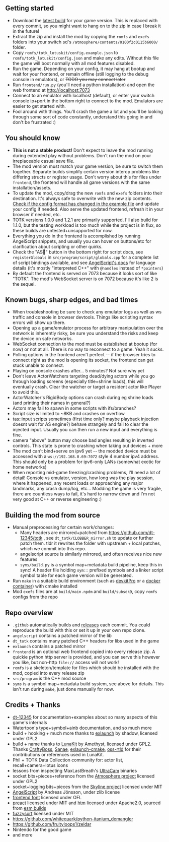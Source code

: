 ## Getting started
- Download the [latest build](https://github.com/aquacluck/totk-lotuskit/releases) for your game version. This is replaced with every commit, so you might want to hang on to the zip in case I break it in the future!
- Extract the zip and install the mod by copying the `romfs` and `exefs` folders into your switch sd's `/atmosphere/contents/0100f2c0115b6000/` folder.
- Copy `romfs/totk_lotuskit/config.example.json` to `romfs/totk_lotuskit/config.json` and make any edits. Without this file the game will boot normally with all mod features disabled.
- Run the game. Depending on your config, it may hang at bootup and wait for your frontend, or remain offline (still logging to the debug console in emulators), or ~~TODO you may connect later~~
- Run `frontend/run.py` (you'll need a python installation) and open the web frontend at [http://localhost:7073](http://localhost:7073)
- Connect to an emulator with localhost (default), or enter your switch console ip+port in the bottom right to connect to the mod. Emulators are easier to get started with.
- Fool around with things. You'll crash the game a lot and you'll be looking through some sort of code constantly, understand this going in and don't be frustrated :)

## You should know
- **This is not a stable product!** Don't expect to leave the mod running during extended play without problems. Don't run the mod on your irreplaceable casual save file.
- The mod version must match your game version, be sure to switch them together. Separate builds simplify certain version interop problems like differing structs or register usage. Don't worry about this for files under `frontend`, the frontend will handle all game versions with the same installation/assets.
- To update the mod, copy/drag the new `romfs` and `exefs` folders into their destination. It's always safe to overwrite with the new zip contents. [Check if the config format has changed in the example file](https://github.com/aquacluck/totk-lotuskit/blame/main/romfs/totk_lotuskit/config.example.json) and update your config if needed. Also serve the updated frontend, refresh it in your browser if needed, etc.
- TOTK versions 1.0.0 and 1.2.1 are primarily supported. I'll also build for 1.1.0, but the testing workload is too much while the project is in flux, so these builds are untested+unsupported for now.
- Everything you do in the frontend is accomplished by running AngelScript snippets, and usually you can hover on buttons/etc for clarification about scripting or other quirks.
- Check the "AS📖" button in the bottom right for script docs, see `registerGlobals` in `src/program/script/globals.cpp` for a complete list of script bindings available, and see [AngelScript's docs](https://www.angelcode.com/angelscript/sdk/docs/manual/doc_script.html) for language details (it's mostly "interpreted C++" with `@handles` instead of `*pointers`)
- By default the frontend is served on 7073 because it looks sort of like "TOTK". The mod's WebSocket server is on 7072 because it's like 2 is the sequel.

## Known bugs, sharp edges, and bad times
- When troubleshooting be sure to check any emulator logs as well as ws traffic and console in browser devtools. Things like scripting syntax errors will show up there.
- Opening up a game/emulator process for arbitrary manipulation over the network is inherently risky, be sure you understand the risks and keep the device on safe networks.
- WebSocket connection to the mod must be established at bootup (for now) or not at all. There is no way to reconnect to a game. Yeah it sucks.
- Polling options in the frontend aren't perfect -- if the browser tries to connect right as the mod is opening its socket, the frontend can get stuck unable to connect.
- Playing on console crashes after... 5 minutes? Not sure why yet
- Don't leave ActorWatchers targeting dead/dying actors while you go through loading screens (especially title+shrine loads), this will eventually crash. Clear the watcher or target a resident actor like Player to avoid this.
- ActorWatcher's RigidBody options can crash during eg shrine loads (and printing their names in general?)
- Actors may fail to spawn in some scripts with ifs/branches?
- Script size is limited to ~8KB and crashes on overflow
- tas::input scripts sometimes (first time only? maybe playback injection doesnt wait for AS engine?) behave strangely and fail to clear the injected input. Usually you can then run a new input and everything is fine.
- camera "above" button may choose bad angles resulting in inverted controls. This state is prone to crashing when taking out devices + more
- The mod can't bind+serve on ipv6 yet -- the modded device must be accessed with a `ws://192.168.0.69:7072` style 4 number ipv4 address. This should only be a problem for ipv6-only LANs (somewhat exotic for home networks)
- When reporting mid-game freezing/crashing problems, I'll need a lot of detail! Console vs emulator, version, how long was the play session, where it happened, any recent loads or approaching any major landmarks, any crash dump/log, etc... Modding the game is very fragile, there are countless ways to fail, it's hard to narrow down and I'm not very good at C++ or reverse engineering :)

## Building the mod from source
- Manual preprocessing for certain work/changes:
    - Many headers are mirrored+patched from https://github.com/dt-12345/totk , see `dt_totk/CLOBBER_mirror.sh` to update or further patch them. tldr it rewrites the folder with upstream + local patches, which we commit into this repo.
    - angelscript source is similarly mirrored, and often receives nice new features
    - `syms/build.py` is a symbol map+metadata build pipeline, keep this in sync! A header file holding `sym::` prefixed symbols and a linker script symbol table for each game version will be generated.
- Run `make` in a suitable build environment (such as [devkitPro](https://devkitpro.org/wiki/Getting_Started) or a [docker container](https://hub.docker.com/r/devkitpro/devkita64)) with cmake installed
- Mod `exefs` files are at `build/main.npdm` and `build/subsdk9`, copy `romfs` configs from the repo

## Repo overview
- `.github` automatically builds and [releases](https://github.com/aquacluck/totk-lotuskit/releases) each commit. You could reproduce the build with this or set it up in your own repo clone.
- `angelscript` contains a patched mirror of the lib
- `dt_totk` contains many patched C++ headers for libs used in the game
- `exlaunch` contains a patched mirror
- `frontend` is an optional web frontend copied into every release zip. A quickie python http server is provided, and you can serve this however you like, but non-http `file://` access will not work!
- `romfs` is a skeleton/template for files which should be installed with the mod, copied into every release zip
- `src/program` is the C++ mod source
- `syms` is a symbol map+metadata build system, see above for details. This isn't run during `make`, just done manually for now.

## Credits + Thanks
- [dt-12345](https://github.com/dt-12345/) for documentation+examples about so many aspects of this game's internals
- Watertoon's type+symbol+ainb documentation, and so much more
- build + hooking + much more thanks to [exlaunch](https://github.com/shadowninja108/exlaunch) by shadow, licensed under GPL2
- build + name thanks to [LunaKit](https://github.com/Amethyst-szs/smo-lunakit) by Amethyst, licensed under GPL2. Thanks [CraftyBoss](https://github.com/CraftyBoss), [Sanae](https://github.com/Sanae6), [exlaunch-cmake](https://github.com/EngineLessCC/exlaunch-cmake/), [oss-rtld](https://github.com/Thog/oss-rtld) for their contributions or references used in LunaKit.
- Phil + TOTK Data Collection community for: actor list, recall+camera+lotus icons
- lessons from inspecting MaxLastBreath's [UltraCam](https://github.com/MaxLastBreath/TOTK-mods/) binaries
- socket bits+pieces+reference from the [Atmosphere project](https://github.com/Atmosphere-NX/Atmosphere) licensed under GPL2
- socket+logging bits+pieces from the [Skyline project](https://github.com/skyline-dev/skyline) licensed under MIT
- [AngelScript](https://www.angelcode.com/angelscript/) by Andreas Jönsson, under zlib license
- [frontend font](https://github.com/adobe-fonts/source-code-pro) licensed under OFL
- [preact](https://github.com/preactjs/preact) licensed under MIT and [htm](https://github.com/developit/htm) licensed under Apache2.0, sourced from [esm builds](https://esm.sh)
- [fuzzysort](https://github.com/farzher/fuzzysort) licensed under MIT
- https://github.com/whitequark/python-itanium_demangler
- https://github.com/fruityloops1/zeldar
- Nintendo for the good game
- and more

